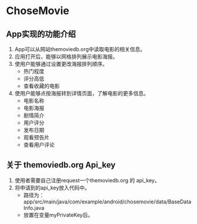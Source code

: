 # ChoseMovie

## App实现的功能介绍
1. App可以从网站themoviedb.org中读取电影的相关信息。
2. 应用打开后，能够以网格排列展示电影海报。
3. 使用户能够通过设置更改海报排列顺序。
     * 热门程度
     * 评分高低
     * 查看收藏的电影
4. 使用户能够点按海报转到详情页面，了解电影的更多信息。
     * 电影名称 
      * 电影海报  
      * 剧情简介 
      * 用户评分 
      * 发布日期  
      * 观看预告片
      * 查看用户评论


## 关于 themoviedb.org Api_key
1. 使用者需要自己注册request一个themoviedb.org 的 api_key。
2. 将申请到的api_key放入代码中。
      * 路径为：app/src/main/java/com/example/android/chosemovie/data/BaseDataInfo.java 
      * 放置在变量myPrivateKey后。





